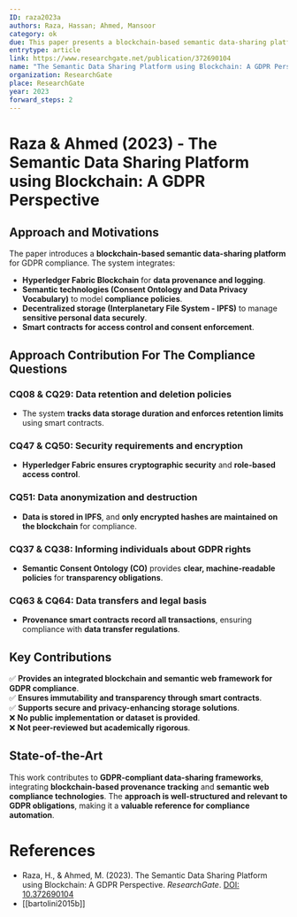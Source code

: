 ```yaml
---
ID: raza2023a
authors: Raza, Hassan; Ahmed, Mansoor
category: ok
due: This paper presents a blockchain-based semantic data-sharing platform designed for GDPR compliance. It provides a data provenance model through Hyperledger Fabric, Consent Ontology, and Data Privacy Vocabulary, ensuring compliance with GDPR obligations such as data retention, security, and consent management.
entrytype: article
link: https://www.researchgate.net/publication/372690104
name: "The Semantic Data Sharing Platform using Blockchain: A GDPR Perspective"
organization: ResearchGate
place: ResearchGate
year: 2023
forward_steps: 2
---
```


# Raza & Ahmed (2023) - The Semantic Data Sharing Platform using Blockchain: A GDPR Perspective

## Approach and Motivations

The paper introduces a **blockchain-based semantic data-sharing platform** for GDPR compliance. The system integrates:

- **Hyperledger Fabric Blockchain** for **data provenance and logging**.  
- **Semantic technologies (Consent Ontology and Data Privacy Vocabulary)** to model **compliance policies**.  
- **Decentralized storage (Interplanetary File System - IPFS)** to manage **sensitive personal data securely**.  
- **Smart contracts for access control and consent enforcement**.  

## Approach Contribution For The Compliance Questions

### **CQ08 & CQ29: Data retention and deletion policies**
- The system **tracks data storage duration and enforces retention limits** using smart contracts.  

### **CQ47 & CQ50: Security requirements and encryption**
- **Hyperledger Fabric ensures cryptographic security** and **role-based access control**.  

### **CQ51: Data anonymization and destruction**
- **Data is stored in IPFS**, and **only encrypted hashes are maintained on the blockchain** for compliance.  

### **CQ37 & CQ38: Informing individuals about GDPR rights**
- **Semantic Consent Ontology (CO)** provides **clear, machine-readable policies** for **transparency obligations**.  

### **CQ63 & CQ64: Data transfers and legal basis**
- **Provenance smart contracts record all transactions**, ensuring compliance with **data transfer regulations**.  

## Key Contributions

✅ **Provides an integrated blockchain and semantic web framework for GDPR compliance**.  
✅ **Ensures immutability and transparency through smart contracts**.  
✅ **Supports secure and privacy-enhancing storage solutions**.  
❌ **No public implementation or dataset is provided**.  
❌ **Not peer-reviewed but academically rigorous**.  

## State-of-the-Art

This work contributes to **GDPR-compliant data-sharing frameworks**, integrating **blockchain-based provenance tracking** and **semantic web compliance technologies**. The **approach is well-structured and relevant to GDPR obligations**, making it a **valuable reference for compliance automation**.

# References

- Raza, H., & Ahmed, M. (2023). The Semantic Data Sharing Platform using Blockchain: A GDPR Perspective. *ResearchGate*. [DOI: 10.372690104](https://www.researchgate.net/publication/372690104)
- [[bartolini2015b]]